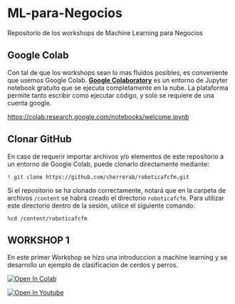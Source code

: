 # ML-para-Negocios
Repositorio de los workshops de Machine Learning para Negocios
## Google Colab
Con tal de que los workshops sean lo mas fluidos posibles, es conveniente que usemos Google Colab. [**Google Colaboratory**](https://colab.research.google.com/notebooks/welcome.ipynb) es un entorno de Jupyter notebook gratuito que se ejecuta completamente en la nube. La plataforma permite tanto escribir como ejecutar código, y solo se requiere de una cuenta google.

https://colab.research.google.com/notebooks/welcome.ipynb

## Clonar GitHub
En caso de requerir importar archivos y/o elementos de este repositorio a un entorno de Google Colab, puede clonarlo directamente mediante:

`! git clone https://github.com/cherrerab/roboticafcfm.git`

Si el repositorio se ha clonado correctamente, notará que en la carpeta de archivos `/content` se habrá creado el directorio `roboticafcfm`. Para utilizar este directorio dentro de la sesión, utilice el siguiente comando:

`%cd /content/roboticafcfm`

## WORKSHOP 1
En este primer Workshop se hizo una introduccion a machine learning y se desarrollo un ejemplo de clasificacion de cerdos y perros.

[![Open In Colab](https://colab.research.google.com/assets/colab-badge.svg)](https://colab.research.google.com/github/emmt1998/ML-para-Negocios/blob/main/workshop_01/Workshop_N01.ipynb)

[![Open In Youtube](https://raw.githubusercontent.com/emmt1998/ML-para-Negocios/main/workshop_01/bin/wk1.png)](https://youtu.be/ntLB2bk-RQ8)  
